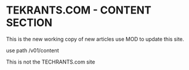 # TEKRANTS.COM - CONTENT SECTION


This is the new working copy of new articles
use MOD to update this site.

use path /v01/content




This is not the TECHRANTS.com site
